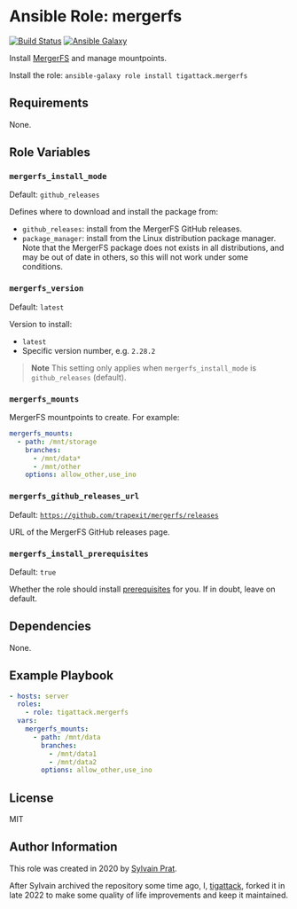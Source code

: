 # Ansible Role: mergerfs

[![Build Status][build_badge]][build_link]
[![Ansible Galaxy][galaxy_badge]][galaxy_link]

Install [MergerFS](https://github.com/trapexit/mergerfs) and manage mountpoints.

Install the role: `ansible-galaxy role install tigattack.mergerfs`

## Requirements

None.

## Role Variables

### `mergerfs_install_mode`

Default: `github_releases`

Defines where to download and install the package from:
 - `github_releases`: install from the MergerFS GitHub releases.
 - `package_manager`: install from the Linux distribution package manager.  
   Note that the MergerFS package does not exists in all distributions, and may be out of date in others, so this will not work under some conditions.

### `mergerfs_version`

Default: `latest`

Version to install:
* `latest`
* Specific version number, e.g. `2.28.2`

> **Note**
> This setting only applies when `mergerfs_install_mode` is `github_releases` (default).

### `mergerfs_mounts`

MergerFS mountpoints to create. For example:

```yml
mergerfs_mounts:
  - path: /mnt/storage
    branches:
      - /mnt/data*
      - /mnt/other
    options: allow_other,use_ino
```

### `mergerfs_github_releases_url`

Default: [`https://github.com/trapexit/mergerfs/releases`](https://github.com/trapexit/mergerfs/releases)

URL of the MergerFS GitHub releases page.

### `mergerfs_install_prerequisites`

Default: `true`

Whether the role should install [prerequisites](defaults/main.yml) for you. If in doubt, leave on default.

## Dependencies

None.

## Example Playbook

```yml
- hosts: server
  roles:
    - role: tigattack.mergerfs
  vars:
    mergerfs_mounts:
      - path: /mnt/data
        branches:
          - /mnt/data1
          - /mnt/data2
        options: allow_other,use_ino
```

## License

MIT

## Author Information

This role was created in 2020 by [Sylvain Prat](https://github.com/sprat).

After Sylvain archived the repository some time ago, I, [tigattack](https://github.com/tigattack), forked it in late 2022 to make some quality of life improvements and keep it maintained.


[build_badge]:  https://img.shields.io/github/actions/workflow/status/tigattack/ansible-role-mergerfs/ci.yml?branch=main&label=Molecule%20test
[build_link]:   https://github.com/tigattack/ansible-role-mergerfs/actions?query=workflow:CI
[galaxy_badge]: https://img.shields.io/ansible/role/d/tigattack/mergerfs
[galaxy_link]:  https://galaxy.ansible.com/tigattack/mergerfs
